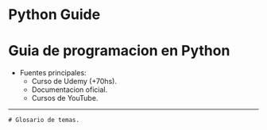# Python Guide
# Guia de programacion en Python
  - Fuentes principales:
      + Curso de Udemy (+70hs).
      + Documentacion oficial.
      + Cursos de YouTube.
---
    # Glosario de temas.
